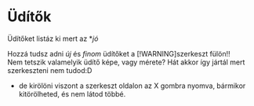 # Üdítők

Üdítőket listáz ki mert az **jó*

Hozzá tudsz adni *új* és *finom* üdítőket a [!WARNING]szerkeszt fülön!!<br>
Nem tetszik valamelyik üdítő képe, vagy mérete? Hát akkor így jártál mert szerkeszteni nem tudod:D<br>
- de kirölöni viszont a szerkeszt oldalon az X gombra nyomva, bármikor kitörölheted, és nem látod többé.
